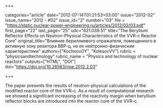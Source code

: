 +++

categories="article"
date="2012-07-14T01:21:53+03:00"
issue="2012-02"
issue_name="2012 - #02"
issue_id="2"
number="03"
file = "https://static.nuclear-power-engineering.ru/articles/2012/02/03.pdf"
first_page="22"
last_page="25"
udc="621.039.51"
title="The Beryllium Reflector Effects on Neutron-Physical Characteristics of the VVR-c Reactor Core"
original_title="Влияние бериллиевого отражателя, помещенного в активную зону реактора ВВР-ц, на ее нейтронно-физические характеристики"
authors=["KochnovOY", "KolesovVV"]
rubric = "physicsandtechnology"
rubric_name = "Physics and technology of nuclear reactors"
outputs=["HTML", "DOI"]
doi="https://doi.org/10.26583/npe.2012.2.03"

+++

The paper presents the results of neutron-physical calculations of the modified reactor core of the VVR-c. As a result of computational research we showed a significant increasing of the reactivity margin when beryllium reflector blocks are introduced into the reactor core of the VVR-c.
